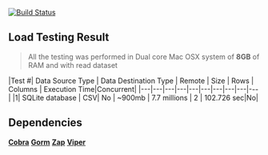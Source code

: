 [![Build Status](https://travis-ci.com/flowace/db2db.svg?branch=master)](https://travis-ci.com/flowace/db2db)

## Load Testing Result
> All the testing was performed in Dual core Mac OSX system of **8GB** of RAM and with read dataset

|Test #| Data Source Type  | Data Destination Type | Remote | Size  | Rows  | Columns  | Execution Time|Concurrent|
|---|---|---|---|---|---|---|---|---|---|
|1|  SQLite database | CSV| No  | ~900mb  | 7.7 millions  |  2 | 102.726 sec|No|



## Dependencies

[**Cobra**](https://github.com/spf13/cobra)
[**Gorm**](https://github.com/jinzhu/gorm)
[**Zap**](https://github.com/uber-go/zap)
[**Viper**](https://github.com/spf13/viper)

